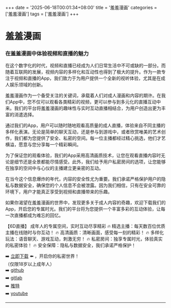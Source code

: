 +++
date = '2025-06-18T00:01:34+08:00'
title = '羞羞漫画'
categories = ['羞羞漫画']
tags = ['羞羞漫画']
+++

# 羞羞漫画

### 在羞羞漫画中体验视频和直播的魅力

在这个数字化的时代，视频和直播已经成为人们日常生活中不可或缺的一部分。而随着互联网的发展，视频内容的多样化和互动性也得到了极大的提升。作为一款专注于视频和直播的App，我们致力于为用户提供一个全新的视听体验，尤其是在成人娱乐领域的创新。

羞羞漫画作为一个备受关注的关键词，承载着人们对成人漫画和内容的期许。在我们App中，您不仅可以观看各类精彩的视频，更可以参与到多元化的直播互动中来。我们的平台将羞羞漫画的趣味性与实时互动直播相结合，为用户创造出更为丰富的消遣选择。

通过我们的App，用户可以随时随地观看高质量的成人直播，体验来自不同主播的多样化表演。无论是简单的聊天互动，还是参与到游戏中，或者欣赏唯美的艺术创作，我们都为您提供了安全、私密的空间。每一位主播都经过精心挑选，他们才艺横溢，愿意与您分享每一个精彩瞬间。

为了保证您的观看体验，我们的App采用高清画质技术，让您在观看直播内容时无论是细节还是全景都能尽情感受。此外，我们给予用户私密房间的选项，让您能够在独享的空间中与心仪的主播建立更亲密的互动。

在当今这个信息爆炸的年代，内容的安全性尤为重要。我们承诺严格保护用户的隐私与数据安全，确保您的个人信息不会被泄露。因为我们相信，只有在安全可靠的环境下，用户才能真正享受到视频和直播带来的乐趣。

如果你渴望在羞羞漫画的世界中，发现更多关于成人内容的奇趣，欢迎下载我们的App，开启您的专属时光。我们的平台将为您提供一个丰富多彩的互动体验，让每一次直播都成为难忘的回忆。

【6D直播】
成年人的专属空间，实时互动尽享精彩
🔥 精选主播：每天数百位优质主播在线随时与你互动！
🔥 高清画质：清晰画面，感受每一刻的精彩！
🔥 多样化玩法：语音聊天、游戏互动，刺激无穷！
🔥 私密房间：独享专属时光，体验真实的私密体验！
🔥 安全保障：隐私与数据安全，我们承诺严格保护！

➡️ [立即下载](https://down123.s3.ap-east-1.amazonaws.com/down/down.html?channelCode=blog) ⬅️ ，开启你的私密世界！  
（仅限18岁以上成年人）  
➡️ [github](https://aldult-live.github.io/)  
➡️ [gitlab](https://seo-09598d.gitlab.io/)  
➡️ [推特](https://x.com/wegame33)  
➡️ [youtube](https://www.youtube.com/@6Dlive)  

---
